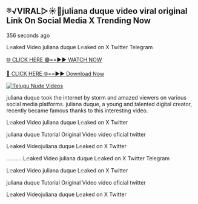 ## ®️√VIRAL▷☀️👄juliana duque video viral original Link On Social Media X Trending Now



356 seconds ago

L𝚎aked Video juliana duque L𝚎aked on X Twitter Telegram

[🌐 CLICK HERE 🟢==►► WATCH NOW](https://azvirallink.blogspot.com/2025/01/viral-video-new-year-2025.html)

[🔴 CLICK HERE 🌐==►► Download Now](https://azvirallink.blogspot.com/2025/01/viral-video-new-year-2025.html)

[![Telugu Nude Videos](https://i.imgur.com/6ooyjBv.gif)](https://azvirallink.blogspot.com/2025/01/viral-video-new-year-2025.html)

juliana duque took the internet by storm and amazed viewers on various social media platforms. juliana duque, a young and talented digital creator, recently became famous thanks to this interesting video.

L𝚎aked Video juliana duque L𝚎aked on X Twitter

juliana duque Tutorial Original Video video oficial twitter

L𝚎aked Videojuliana duque L𝚎aked on X Twitter

...........L𝚎aked Video juliana duque L𝚎aked on X Twitter Telegram

L𝚎aked Video juliana duque L𝚎aked on X Twitter

juliana duque Tutorial Original Video video oficial twitter

L𝚎aked Videojuliana duque L𝚎aked on X Twitter